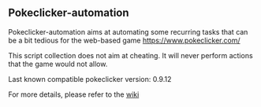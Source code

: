 ## Pokeclicker-automation

Pokeclicker-automation aims at automating some recurring tasks that can be a bit tedious for the web-based game https://www.pokeclicker.com/

This script collection does not aim at cheating.
It will never perform actions that the game would not allow.

Last known compatible pokeclicker version: 0.9.12

For more details, please refer to the [wiki](../../wiki)
